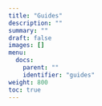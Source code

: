 ```yaml
---
title: "Guides"
description: ""
summary: ""
draft: false
images: []
menu:
  docs:
    parent: ""
    identifier: "guides"
weight: 800
toc: true
---
```


